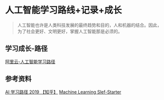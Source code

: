 # 人工智能学习路线+记录+成长

> 人工智能也许是人类科技发展的最终趋势和目的，人和机器的结合。因此，为了社会更好、文明更好，掌握人工智能那是必须的。

## 学习成长-路径

[阿里云-人工智能学习路径](https://edu.aliyun.com/roadmap/ai?spm=5176.11399608.aliyun-edu-index-014.3.1e814679BMEJc6)

## 参考资料
[AI 学习路径 2019 【知乎】](https://zhuanlan.zhihu.com/p/100392764)
[Machine Learning Slef-Starter](https://elitedatascience.com/learn-machine-learning)